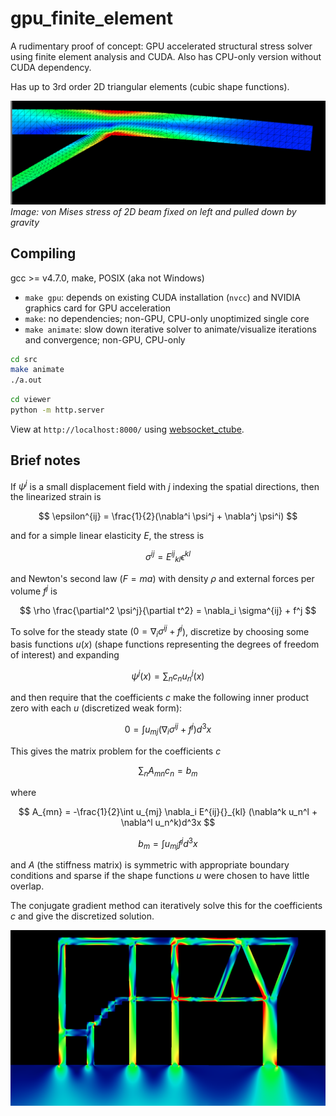 # gpu_finite_element
A rudimentary proof of concept: GPU accelerated structural stress solver using
finite element analysis and CUDA. Also has CPU-only version without CUDA
dependency.

Has up to 3rd order 2D triangular elements (cubic shape functions).

![beam.png](beam.png)
*Image: von Mises stress of 2D beam fixed on left and pulled down by gravity*

## Compiling
gcc >= v4.7.0, make, POSIX (aka not Windows)
- `make gpu`: depends on existing CUDA installation (`nvcc`) and NVIDIA graphics
card for GPU acceleration
- `make`: no dependencies; non-GPU, CPU-only unoptimized single core
- `make animate`: slow down iterative solver to animate/visualize iterations and
convergence; non-GPU, CPU-only

```bash
cd src
make animate
./a.out
```
```bash
cd viewer
python -m http.server
```
View at `http://localhost:8000/` using [websocket_ctube](https://github.com/bryance-oyang/websocket_ctube).

## Brief notes
If $\psi^j$ is a small displacement field with $j$ indexing the spatial
directions, then the linearized strain is

$$
\epsilon^{ij} = \frac{1}{2}(\nabla^i \psi^j + \nabla^j \psi^i)
$$

and for a simple linear elasticity $E$, the stress is

$$
\sigma^{ij} = E^{ij}{}_{kl} \epsilon^{kl}
$$

and Newton's second law $(F = ma)$ with density $\rho$ and external forces per
volume $f^j$ is

$$
\rho \frac{\partial^2 \psi^j}{\partial t^2} = \nabla_i \sigma^{ij} + f^j
$$

To solve for the steady state ($0 = \nabla_i \sigma^{ij} + f^j$), discretize by
choosing some basis functions $u(x)$ (shape functions representing the degrees
of freedom of interest) and expanding

$$
\psi^j(x) = \sum_n c_n u_n^j(x)
$$

and then require that the coefficients $c$ make the following inner product zero
with each $u$ (discretized weak form):

$$
0 = \int u_{mj} (\nabla_i \sigma^{ij} + f^j)d^3x
$$

This gives the matrix problem for the coefficients $c$

$$
\sum_{n} A_{mn} c_n = b_m
$$

where

$$
A_{mn} = -\frac{1}{2}\int u_{mj} \nabla_i E^{ij}{}_{kl} (\nabla^k u_n^l + \nabla^l u_n^k)d^3x
$$

$$
b_m = \int u_{mj}f^jd^3x
$$

and $A$ (the stiffness matrix) is symmetric with appropriate boundary conditions
and sparse if the shape functions $u$ were chosen to have little overlap.

The conjugate gradient method can iteratively solve this for the coefficients
$c$ and give the discretized solution.

![structure.png](structure.png)
